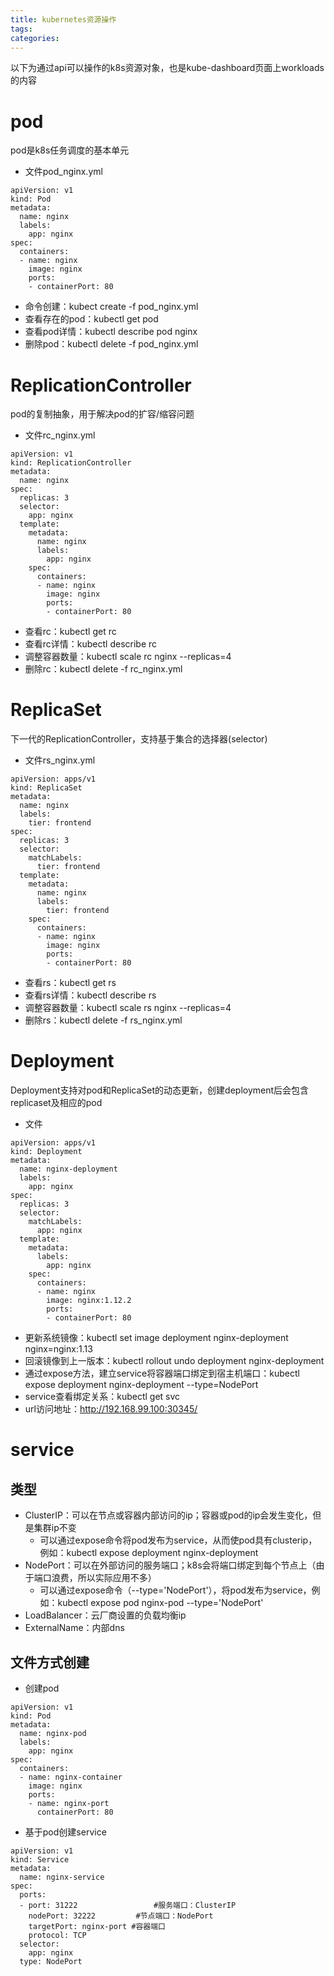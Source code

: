 ```yaml
---
title: kubernetes资源操作
tags:
categories:
---
```

以下为通过api可以操作的k8s资源对象，也是kube-dashboard页面上workloads的内容
# pod
pod是k8s任务调度的基本单元

* 文件pod_nginx.yml
```
apiVersion: v1
kind: Pod
metadata:
  name: nginx
  labels:
    app: nginx
spec:
  containers:
  - name: nginx
    image: nginx
    ports:
    - containerPort: 80
```
* 命令创建：kubect create -f pod_nginx.yml
* 查看存在的pod：kubectl get pod
* 查看pod详情：kubectl describe pod nginx
* 删除pod：kubectl delete -f pod_nginx.yml

# ReplicationController
pod的复制抽象，用于解决pod的扩容/缩容问题

* 文件rc_nginx.yml
```
apiVersion: v1
kind: ReplicationController
metadata:
  name: nginx
spec:
  replicas: 3
  selector:
    app: nginx
  template:
    metadata:
      name: nginx
      labels:
        app: nginx
    spec:
      containers:
      - name: nginx
        image: nginx
        ports:
        - containerPort: 80
```
* 查看rc：kubectl get rc
* 查看rc详情：kubectl describe rc
* 调整容器数量：kubectl scale rc nginx --replicas=4
* 删除rc：kubectl delete -f rc_nginx.yml

# ReplicaSet
下一代的ReplicationController，支持基于集合的选择器(selector)

* 文件rs_nginx.yml
```
apiVersion: apps/v1
kind: ReplicaSet
metadata:
  name: nginx
  labels:
    tier: frontend
spec:
  replicas: 3
  selector:
    matchLabels:
      tier: frontend
  template:
    metadata:
      name: nginx
      labels:
        tier: frontend
    spec:
      containers:
      - name: nginx
        image: nginx
        ports:
        - containerPort: 80
```
* 查看rs：kubectl get rs
* 查看rs详情：kubectl describe rs
* 调整容器数量：kubectl scale rs nginx --replicas=4
* 删除rs：kubectl delete -f rs_nginx.yml

# Deployment
Deployment支持对pod和ReplicaSet的动态更新，创建deployment后会包含replicaset及相应的pod

* 文件
```
apiVersion: apps/v1
kind: Deployment
metadata:
  name: nginx-deployment
  labels:
    app: nginx
spec:
  replicas: 3
  selector:
    matchLabels:
      app: nginx
  template:
    metadata:
      labels:
        app: nginx
    spec:
      containers:
      - name: nginx
        image: nginx:1.12.2
        ports:
        - containerPort: 80
```
* 更新系统镜像：kubectl set image deployment nginx-deployment nginx=nginx:1.13
* 回滚镜像到上一版本：kubectl rollout undo deployment nginx-deployment
* 通过expose方法，建立service将容器端口绑定到宿主机端口：kubectl expose deployment nginx-deployment --type=NodePort
* service查看绑定关系：kubectl get svc
* url访问地址：http://192.168.99.100:30345/

# service
## 类型
* ClusterIP：可以在节点或容器内部访问的ip；容器或pod的ip会发生变化，但是集群ip不变
    - 可以通过expose命令将pod发布为service，从而使pod具有clusterip，例如：kubectl expose deployment nginx-deployment
* NodePort：可以在外部访问的服务端口；k8s会将端口绑定到每个节点上（由于端口浪费，所以实际应用不多）
    - 可以通过expose命令（--type='NodePort'），将pod发布为service，例如：kubectl expose pod nginx-pod --type='NodePort'
* LoadBalancer：云厂商设置的负载均衡ip
* ExternalName：内部dns

## 文件方式创建
* 创建pod
```
apiVersion: v1
kind: Pod
metadata:
  name: nginx-pod
  labels:
    app: nginx
spec:
  containers:
  - name: nginx-container
    image: nginx
    ports:
    - name: nginx-port
      containerPort: 80
```
* 基于pod创建service
```
apiVersion: v1
kind: Service
metadata:
  name: nginx-service
spec:
  ports:
  - port: 31222                 #服务端口：ClusterIP
    nodePort: 32222         #节点端口：NodePort
    targetPort: nginx-port #容器端口
    protocol: TCP
  selector:
    app: nginx
  type: NodePort
```
